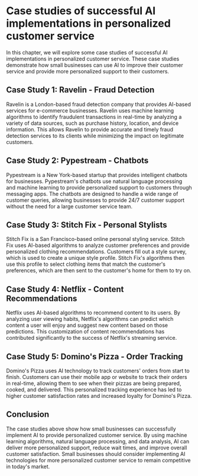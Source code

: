 Case studies of successful AI implementations in personalized customer service
=================================================================================================================================================

In this chapter, we will explore some case studies of successful AI implementations in personalized customer service. These case studies demonstrate how small businesses can use AI to improve their customer service and provide more personalized support to their customers.

Case Study 1: Ravelin - Fraud Detection
---------------------------------------

Ravelin is a London-based fraud detection company that provides AI-based services for e-commerce businesses. Ravelin uses machine learning algorithms to identify fraudulent transactions in real-time by analyzing a variety of data sources, such as purchase history, location, and device information. This allows Ravelin to provide accurate and timely fraud detection services to its clients while minimizing the impact on legitimate customers.

Case Study 2: Pypestream - Chatbots
-----------------------------------

Pypestream is a New York-based startup that provides intelligent chatbots for businesses. Pypestream's chatbots use natural language processing and machine learning to provide personalized support to customers through messaging apps. The chatbots are designed to handle a wide range of customer queries, allowing businesses to provide 24/7 customer support without the need for a large customer service team.

Case Study 3: Stitch Fix - Personal Stylists
--------------------------------------------

Stitch Fix is a San Francisco-based online personal styling service. Stitch Fix uses AI-based algorithms to analyze customer preferences and provide personalized clothing recommendations. Customers fill out a style survey, which is used to create a unique style profile. Stitch Fix's algorithms then use this profile to select clothing items that match the customer's preferences, which are then sent to the customer's home for them to try on.

Case Study 4: Netflix - Content Recommendations
-----------------------------------------------

Netflix uses AI-based algorithms to recommend content to its users. By analyzing user viewing habits, Netflix's algorithms can predict which content a user will enjoy and suggest new content based on those predictions. This customization of content recommendations has contributed significantly to the success of Netflix's streaming service.

Case Study 5: Domino's Pizza - Order Tracking
---------------------------------------------

Domino's Pizza uses AI technology to track customers' orders from start to finish. Customers can use their mobile app or website to track their orders in real-time, allowing them to see when their pizzas are being prepared, cooked, and delivered. This personalized tracking experience has led to higher customer satisfaction rates and increased loyalty for Domino's Pizza.

Conclusion
----------

The case studies above show how small businesses can successfully implement AI to provide personalized customer service. By using machine learning algorithms, natural language processing, and data analysis, AI can deliver more personalized support, reduce wait times, and improve overall customer satisfaction. Small businesses should consider implementing AI technologies for more personalized customer service to remain competitive in today's market.
